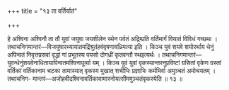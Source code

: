 +++
title = "१३ ता वर्तिर्यातं"

+++

हे अश्विना अश्विनौ ता तौ युवां जयुषा जयशीलेन रथेन पर्वतं अद्रिम्प्रति वर्तिमार्गं वियातं विविधं गच्छथः । तथाचनिगमान्तरं—विजयुषारथ्यायातमद्रिंश्रुतंहवंवृषणावध्रिमत्या इति । किञ्च युवं शयवे शयोरर्थाय धेनुं अपिन्वतं निवृत्तप्रसवां वृद्धां गां प्रभूतस्य पयसो दोगध्रीं कृतवन्तौ स्थइत्यर्थः । तथाचनिगमान्तरं—युवन्धेनुंशयवेनाधितायापिन्वतमश्विनापूर्व्या यम् । किञ्च युवं युवां वृकस्यान्तरनुप्रविष्टां ग्रसितां वृकेण ग्रस्तां वर्तिकां वर्तिकानाम चटका तामास्यात् वृकस्य मुखात् शचीभिः प्रज्ञाभिः कर्मभिर्वा अमुञ्चतं अमोचयतम् । तथाचनिग- मान्तरं—अजोहवीदश्विनावर्तिकावामास्नोयत्सीममुञ्चतंवृकस्येति ॥ १३ ॥